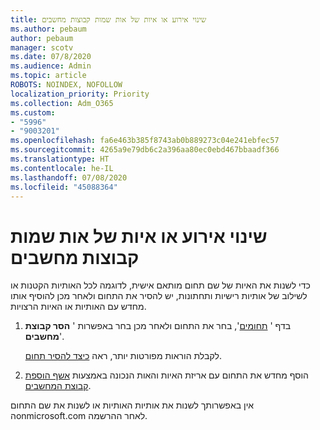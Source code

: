 ```yaml
---
title: שינוי אירוע או איות של אות שמות קבוצות מחשבים
ms.author: pebaum
author: pebaum
manager: scotv
ms.date: 07/8/2020
ms.audience: Admin
ms.topic: article
ROBOTS: NOINDEX, NOFOLLOW
localization_priority: Priority
ms.collection: Adm_O365
ms.custom:
- "5996"
- "9003201"
ms.openlocfilehash: fa6e463b385f8743ab0b889273c04e241ebfec57
ms.sourcegitcommit: 4265a9e79db6c2a396aa80ec0ebd467bbaadf366
ms.translationtype: HT
ms.contentlocale: he-IL
ms.lasthandoff: 07/08/2020
ms.locfileid: "45088364"
---
```

# <a name="change-a-domain-name-letter-case-or-spelling"></a>שינוי אירוע או איות של אות שמות קבוצות מחשבים

כדי לשנות את האיות של שם תחום מותאם אישית, לדוגמה לכל האותיות הקטנות או לשילוב של אותיות רישיות ותחתונות, יש להסיר את התחום ולאחר מכן להוסיף אותו מחדש עם האותיות או האיות הרצויות.

1. בדף ' [תחומים](https://portal.office.com/adminportal/home#/Domains)', בחר את התחום ולאחר מכן בחר באפשרות ' **הסר קבוצת מחשבים**'.</br>

    לקבלת הוראות מפורטות יותר, ראה [כיצד להסיר תחום](https://docs.microsoft.com/microsoft-365/admin/get-help-with-domains/remove-a-domain?view=o365-worldwide).

2. הוסף מחדש את התחום עם אריזת האיות והאות הנכונה באמצעות [אשף הוספת קבוצת המחשבים](https://portal.office.com/adminportal/home#/Domains/Wizard).

אין באפשרותך לשנות את אותיות האותיות או לשנות את שם התחום הonmicrosoft.com לאחר ההרשמה.